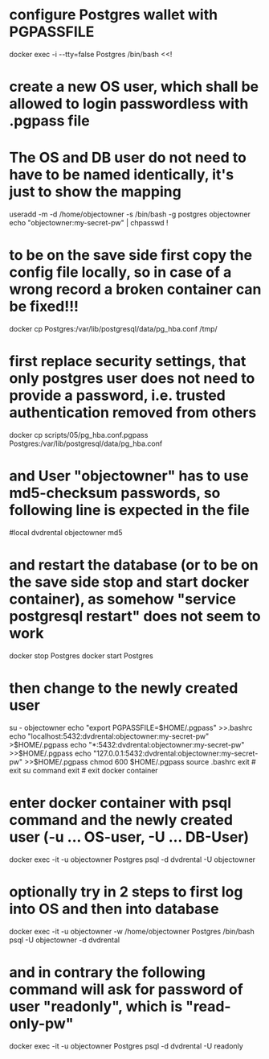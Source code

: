 # configure Postgres wallet with PGPASSFILE
docker exec -i --tty=false Postgres /bin/bash <<!
   # create a new OS user, which shall be allowed to login passwordless with .pgpass file
   # The OS and DB user do not need to have to be named identically, it's just to show the mapping
   useradd -m -d /home/objectowner -s /bin/bash -g postgres objectowner
   echo "objectowner:my-secret-pw" | chpasswd
!
# to be on the save side first copy the config file locally, so in case of a wrong record a broken container can be fixed!!!
docker cp Postgres:/var/lib/postgresql/data/pg_hba.conf /tmp/
# first replace security settings, that only postgres user does not need to provide a password, i.e. trusted authentication removed from others
docker cp scripts/05/pg_hba.conf.pgpass Postgres:/var/lib/postgresql/data/pg_hba.conf
# and User "objectowner" has to use md5-checksum passwords, so following line is expected in the file
#local dvdrental objectowner md5

# and restart the database (or to be on the save side stop and start docker container), as somehow "service postgresql restart" does not seem to work
docker stop Postgres
docker start Postgres

# then change to the newly created user
su - objectowner
echo "export PGPASSFILE=\$HOME/.pgpass" >>.bashrc
echo "localhost:5432:dvdrental:objectowner:my-secret-pw" >$HOME/.pgpass
echo "*:5432:dvdrental:objectowner:my-secret-pw" >>$HOME/.pgpass
echo "127.0.0.1:5432:dvdrental:objectowner:my-secret-pw" >>$HOME/.pgpass
chmod 600 $HOME/.pgpass
source .bashrc
exit # exit su command
exit # exit docker container
# enter docker container with psql command and the newly created user (-u ... OS-user, -U ... DB-User)
docker exec -it -u objectowner Postgres psql -d dvdrental -U objectowner
# optionally try in 2 steps to first log into OS and then into database
docker exec -it -u objectowner -w /home/objectowner Postgres /bin/bash
psql -U objectowner -d dvdrental
# and in contrary the following command will ask for password of user "readonly", which is "read-only-pw"
docker exec -it -u objectowner Postgres psql -d dvdrental -U readonly